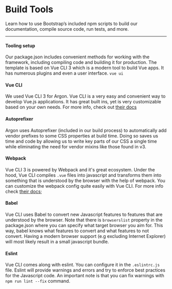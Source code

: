 # Build Tools

Learn how to use Bootstrap’s included npm scripts to build our documentation, compile source code, run tests, and more.

<hr>

#### Tooling setup

Our package.json includes convenient methods for working with the framework, including compiling code and building it
for production. The template is based on Vue CLI 3 which is a modern tool to build Vue apps. It has numerous plugins and even
a user interface. `vue ui`

#### Vue CLI

We used Vue CLI 3 for Argon. Vue CLI is a very easy and convenient way to develop Vue.js applications. It has great built ins, yet is very
customizable based on your own needs. For more info, check out [their docs](https://cli.vuejs.org/)

#### Autoprefixer

Argon uses Autoprefixer (included in our build process) to automatically add vendor prefixes to some CSS properties at build time.
Doing so saves us time and code by allowing us to write key parts of our CSS a single time while eliminating the need for vendor mixins like those found in v3.

#### Webpack

Vue CLI 3 is powered by Webpack and it's great ecosystem. Under the hood, Vue CLI compiles `.vue` files into javascript and transforms them
into something that is understood by the browser with the help of webpack. You can customize the webpack config quite easily with Vue CLI.
For more info check [their docs](https://cli.vuejs.org/config/#configurewebpack);

#### Babel

Vue CLI uses Babel to convert new Javascript features to features that are understood by the browser.
Note that there is `browserslist` property in the package.json where you can specify what target browser you aim for.
This way, babel knows what features to convert and what features to not convert. Having a modern browser support (e.g excluding Internet Explorer)
will most likely result in a small javascript bundle.

#### Eslint

Vue CLI comes along with eslint. You can configure it in the `.eslintrc.js` file. Eslint will provide warnings and errors and try to enforce best
practices for the Javascript code. An important note is that you can fix warnings with `npm run lint --fix` command.

